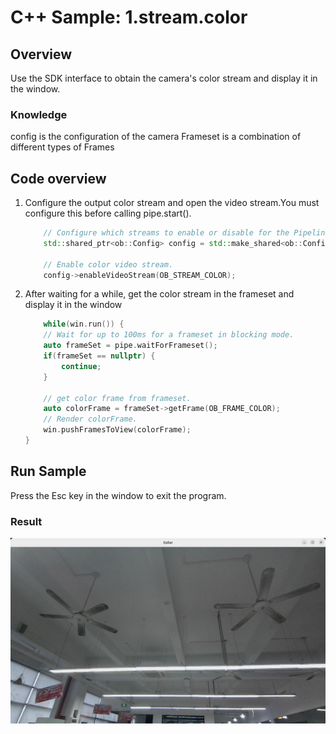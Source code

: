 # C++ Sample: 1.stream.color

## Overview

Use the SDK interface to obtain the camera's color stream and display it in the window.

### Knowledge

config is the configuration of the camera
Frameset is a combination of different types of Frames

## Code overview

1. Configure the output color stream and open the video stream.You must configure this before calling pipe.start().

    ```cpp
        // Configure which streams to enable or disable for the Pipeline by creating a Config.
        std::shared_ptr<ob::Config> config = std::make_shared<ob::Config>();

        // Enable color video stream.
        config->enableVideoStream(OB_STREAM_COLOR);
    ```

2. After waiting for a while, get the color stream in the frameset and display it in the window

    ```cpp
        while(win.run()) {
        // Wait for up to 100ms for a frameset in blocking mode.
        auto frameSet = pipe.waitForFrameset();
        if(frameSet == nullptr) {
            continue;
        }

        // get color frame from frameset.
        auto colorFrame = frameSet->getFrame(OB_FRAME_COLOR);
        // Render colorFrame.
        win.pushFramesToView(colorFrame);
    }
    ```

## Run Sample

Press the Esc key in the window to exit the program.

### Result

![result](../../docs/resource/color.jpg)
